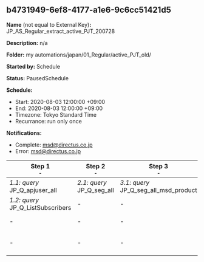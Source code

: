 ## b4731949-6ef8-4177-a1e6-9c6cc51421d5

**Name** (not equal to External Key)**:** JP_AS_Regular_extract_active_PJT_200728

**Description:** n/a

**Folder:** my automations/japan/01_Regular/active_PJT_old/

**Started by:** Schedule

**Status:** PausedSchedule

**Schedule:**

* Start: 2020-08-03 12:00:00 +09:00
* End: 2020-08-03 12:00:00 +09:00
* Timezone: Tokyo Standard Time
* Recurrance: run only once

**Notifications:**

* Complete: msd@directus.co.jp
* Error: msd@directus.co.jp

| Step 1<br>_<small>-</small>_ | Step 2<br>_<small>-</small>_ | Step 3<br>_<small>-</small>_ | Step 4<br>_<small>-</small>_ | Step 5<br>_<small>-</small>_ | Step 6<br>_<small>-</small>_ | Step 7<br>_<small>-</small>_ | Step 8<br>_<small>-</small>_ |
| --- | --- | --- | --- | --- | --- | --- | --- |
| _1.1: query_<br>JP_Q_apjuser_all | _2.1: query_<br>JP_Q_seg_all | _3.1: query_<br>JP_Q_seg_all_msd_product | _4.1: query_<br>JP_Q_msd_product_targets | _5.1: query_<br>JP_Q_msd_product_target_validation | _6.1: query_<br>JP_Q_seg_all_list | _7.1: query_<br>JP_Q_main_speciality_j | _8.1: query_<br>JP_Q_seg_Doctor_Control_A |
| _1.2: query_<br>JP_Q_ListSubscribers | - | - | - | - | - | - | _8.2: query_<br>JP_Q_seg_Doctor_Control_B |
| - | - | - | - | - | - | - | _8.3: query_<br>JP_Q_seg_Doctor_Nonactive |
| - | - | - | - | - | - | - | _8.4: query_<br>JP_Q_seg_Pharmacist_active _PJT |
